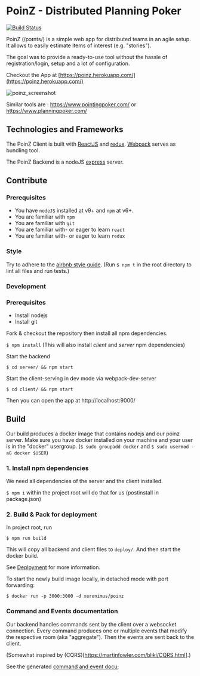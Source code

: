 # PoinZ - Distributed Planning Poker

[![Build Status](https://travis-ci.org/Zuehlke/poinz.svg?branch=master)](https://travis-ci.org/Zuehlke/poinz)

PoinZ (/pɔɪnts/) is a simple web app for distributed teams in an agile setup. It allows to easily estimate items of interest (e.g. "stories").

The goal was to provide a ready-to-use tool without the hassle of registration/login, setup and a lot of configuration.

Checkout the App at [https://poinz.herokuapp.com/](https://poinz.herokuapp.com/)

![poinz_screenshot](https://user-images.githubusercontent.com/1777143/83323333-5c74b780-a25e-11ea-9629-48ae85b22215.png)

Similar tools are : https://www.pointingpoker.com/ or https://www.planningpoker.com/

## Technologies and Frameworks

The PoinZ Client is built with [ReactJS](https://facebook.github.io/react/) and [redux](https://github.com/reactjs/redux).
[Webpack](https://webpack.github.io/) serves as bundling tool.

The PoinZ Backend is a nodeJS [express](http://expressjs.com/) server.


## Contribute

### Prerequisites

* You have `nodeJS` installed at v9+ and `npm` at v6+.
* You are familiar with `npm`
* You are familiar with `git`
* You are familiar with- or eager to learn `react`
* You are familiar with- or eager to learn `redux`

### Style

Try to adhere to the [airbnb style guide](https://github.com/airbnb/javascript).
(Run ```$ npm t``` in the root directory to lint all files and run tests.)

### Development

### Prerequisites

* Install nodejs
* Install git

Fork & checkout the repository then install all npm dependencies.

`$ npm install`  (This will also install *client* and *server* npm dependencies)

Start the backend

`$ cd server/ && npm start`

Start the client-serving in dev mode via webpack-dev-server

`$ cd client/ && npm start`

Then you can open the app at http://localhost:9000/


## Build

Our build produces a docker image that contains nodejs and our poinz server.
Make sure you have docker installed on your machine and your user is in the "docker" usergroup. (```$ sudo groupadd docker``` and ```$ sudo usermod -aG docker $USER```)

### 1. Install  npm dependencies

We need all dependencies of the server and the client installed.

```$ npm i``` within the project root will do that for us (postinstall in package.json)

### 2. Build & Pack for deployment

In project root, run

```
$ npm run build
```

This will copy all backend and client files to `deploy/`. 
And then start the docker build.

See [Deployment](DEPLOYMENT.md) for more information.

To start the newly build image locally, in detached mode with port forwarding:
```
$ docker run -p 3000:3000 -d xeronimus/poinz
```

### Command and Events documentation

Our backend handles commands sent by the client over a websocket connection.
Every command produces one or multiple events that modify the respective room (aka "aggregate").
Then the events are sent back to the client.

(Somewhat inspired by (CQRS)[https://martinfowler.com/bliki/CQRS.html].)

See the generated [command and event docu](/server/docu/commandAndEventDocu.md);
